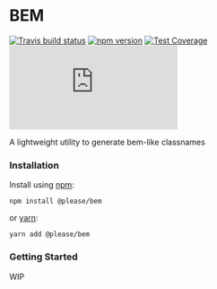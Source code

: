 # BEM

[![Travis build status](http://img.shields.io/travis/JPorry/bem.svg?style=flat)](https://travis-ci.org/JPorry/bem)
[![npm version](https://img.shields.io/npm/v/@please/bem.svg)](https://www.npmjs.com/package/@please/bem)
[![Test Coverage](https://coveralls.io/repos/github/JPorry/bem/badge.svg?branch=master)](https://coveralls.io/github/JPorry/bem?branch=master)
[![gzip size](http://img.badgesize.io/https://unpkg.com/@please/bem/dist/bem.min.js?compression=gzip)](https://unpkg.com/@please/bem/dist/bem.min.js)

A lightweight utility to generate bem-like classnames


### Installation

Install using [npm](https://www.npmjs.com):

```
npm install @please/bem
```

or [yarn](https://yarnpkg.com/):

```
yarn add @please/bem
```

### Getting Started

WIP